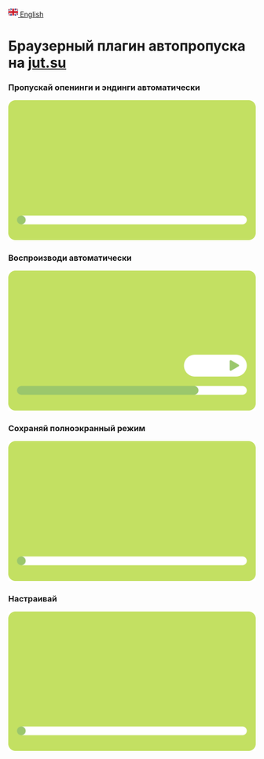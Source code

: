 [<img src="assets/gb.svg" alt="GB Flag" width="20"/> English](https://github.com/kerdl/jutsuper/blob/main/README.md)


# Браузерный плагин автопропуска на [jut.su](https://jut.su/)


### Пропускай опенинги и эндинги автоматически
<picture>
  <p align="left">
    <img src="assets/showcase/autoskip-element.svg" width="600px"/>
  </p>
</picture>

### Воспроизводи автоматически
<picture>
  <p align="left">
    <img src="assets/showcase/autoplay-element.svg" width="600px"/>
  </p>
</picture>

### Сохраняй полноэкранный режим
<picture>
  <p align="left">
    <img src="assets/showcase/autoskip-element.svg" width="600px"/>
  </p>
</picture>

### Настраивай
<picture>
  <p align="left">
    <img src="assets/showcase/autoskip-element.svg" width="600px"/>
  </p>
</picture>